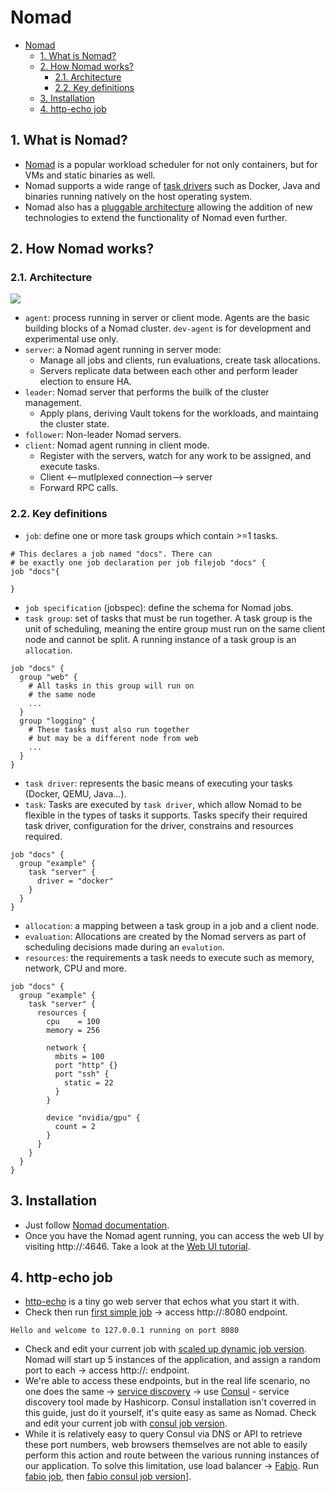 # Nomad

- [Nomad](#nomad)
  - [1. What is Nomad?](#1-what-is-nomad)
  - [2. How Nomad works?](#2-how-nomad-works)
    - [2.1. Architecture](#21-architecture)
    - [2.2. Key definitions](#22-key-definitions)
  - [3. Installation](#3-installation)
  - [4. http-echo job](#4-http-echo-job)

## 1. What is Nomad?

- [Nomad](https://www.nomadproject.io/intro/index.html) is a popular workload scheduler for not only containers, but for VMs and static binaries as well.
- Nomad supports a wide range of [task drivers](https://www.nomadproject.io/docs/drivers/index.html) such as Docker, Java and binaries running natively on the host operating system.
- Nomad also has a [pluggable architecture](https://www.nomadproject.io/docs/internals/plugins/index.html) allowing the addition of new technologies to extend the functionality of Nomad even further.

## 2. How Nomad works?

### 2.1. Architecture

![](https://learn.hashicorp.com/img/nomad/get-started/nomad-architecture-region.png)

- `agent`: process running in server or client mode. Agents are the basic building blocks of a Nomad cluster. `dev-agent` is for development and experimental use only.
- `server`: a Nomad agent running in server mode:
  - Manage all jobs and clients, run evaluations, create task allocations.
  - Servers replicate data between each other and perform leader election to ensure HA.
- `leader`: Nomad server that performs the builk of the cluster management.
  - Apply plans, deriving Vault tokens for the workloads, and maintaing the cluster state.
- `follower`: Non-leader Nomad servers.
- `client`: Nomad agent running in client mode.
  - Register with the servers, watch for any work to be assigned, and execute tasks.
  - Client <--mutlplexed connection--> server
  - Forward RPC calls.

### 2.2. Key definitions

- `job`: define one or more task groups which contain >=1 tasks.

```hcl
# This declares a job named "docs". There can
# be exactly one job declaration per job filejob "docs" {
job "docs"{

}
```

- `job specification` (jobspec): define the schema for Nomad jobs.
- `task group`: set of tasks that must be run together. A task group is the unit of scheduling, meaning the entire group must run on the same client node and cannot be split. A running instance of a task group is an `allocation`.

```hcl
job "docs" {
  group "web" {
    # All tasks in this group will run on
    # the same node
    ...
  }
  group "logging" {
    # These tasks must also run together
    # but may be a different node from web
    ...
  }
}
```

- `task driver`: represents the basic means of executing your tasks (Docker, QEMU, Java...).
- `task`: Tasks are executed by `task driver`, which allow Nomad to be flexible in the types of tasks it supports. Tasks specify their required task driver, configuration for the driver, constrains and resources required.

```hcl
job "docs" {
  group "example" {
    task "server" {
      driver = "docker"
    }
  }
}
```

- `allocation`: a mapping between a task group in a job and a client node.
- `evaluation`: Allocations are created by the Nomad servers as part of scheduling decisions made during an `evalution`.
- `resources`: the requirements a task needs to  execute such as memory, network, CPU and more.

```hcl
job "docs" {
  group "example" {
    task "server" {
      resources {
        cpu    = 100
        memory = 256

        network {
          mbits = 100
          port "http" {}
          port "ssh" {
            static = 22
          }
        }

        device "nvidia/gpu" {
          count = 2
        }
      }
    }
  }
}
```

## 3. Installation

- Just follow [Nomad documentation](https://www.nomadproject.io/docs/install).
- Once you have the Nomad agent running, you can access the web UI by visiting http://<ip-or-localhost>:4646. Take a look at the [Web UI tutorial](https://learn.hashicorp.com/nomad/getting-started/ui).

## 4. http-echo job

- [http-echo](https://github.com/hashicorp/http-echo) is a tiny go web server that echos what you start it with.
- Check then run [first simple job](./jobs/echo-simple.hcl) -> access http://<ip-or-localhost>:8080 endpoint.

```
Hello and welcome to 127.0.0.1 running on port 8080
```

- Check and edit your current job with [scaled up dynamic job version](./jobs/echo-scaled-up-dynamic.hcl). Nomad will start up 5 instances of the application, and assign a random port to each -> access http://<ip-or-localhost>:<dynamic-port> endpoint.
- We're able to access these endpoints, but in the real life scenario, no one does the same -> [service discovery](https://en.wikipedia.org/wiki/Service_discovery) -> use [Consul](https://www.consul.io/) - service discovery tool made by Hashicorp. Consul installation isn't coverred in this guide, just do it yourself, it's quite easy as same as Nomad. Check and edit your current job with [consul job version](./jobs/echo-scaled-up-dynamic-consul.hcl).
- While it is relatively easy to query Consul via DNS or API to retrieve these port numbers, web browsers themselves are not able to easily perform this action and route between the various running instances of our application. To solve this limitation, use load balancer -> [Fabio](https://fabiolb.net/). Run [fabio job](./jobs/fabio.hcl), then [fabio consul job version](./jobs/echo-consul-fabio.hcl)].
